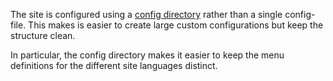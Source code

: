 The site is configured using a [config directory](https://gohugo.io/getting-started/configuration/#configuration-directory) rather than a single config-file. 
This makes is easier to create large custom configurations but keep the structure clean.

In particular, the config directory makes it easier to keep the menu definitions for the different site languages distinct.